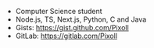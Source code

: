 - Computer Science student
- Node.js, TS, Next.js, Python, C and Java
- Gists: https://gist.github.com/Pixoll
- GitLab: https://gitlab.com/Pixoll

<!---
Pixoll/Pixoll is a ✨ special ✨ repository because its `README.md` (this file) appears on your GitHub profile.
You can click the Preview link to take a look at your changes.
--->
